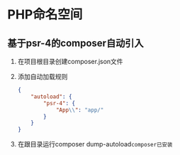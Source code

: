 # PHP命名空间

## 基于psr-4的composer自动引入

1. 在项目根目录创建composer.json文件

2. 添加自动加载规则

   ```json
   {
       "autoload": {
           "psr-4": {
               "App\\": "app/"
           }
       }
   }
   ```

3. 在跟目录运行composer dump-autoload``composer已安装``